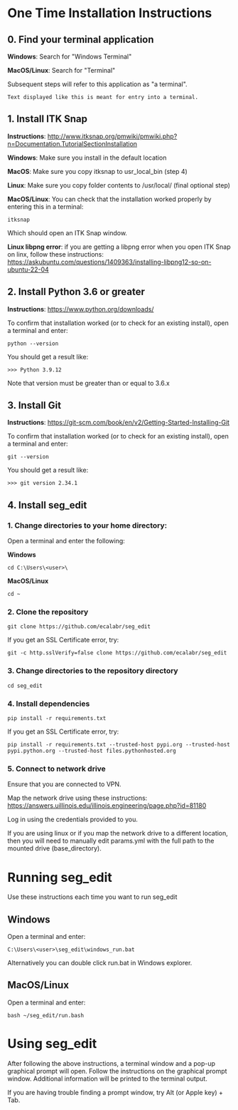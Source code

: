 # One Time Installation Instructions

## 0. Find your terminal application
**Windows**: Search for "Windows Terminal"

**MacOS/Linux**: Search for "Terminal"

Subsequent steps will refer to this application as "a terminal".
```angular2html
Text displayed like this is meant for entry into a terminal.
```

## 1. Install ITK Snap
**Instructions**: http://www.itksnap.org/pmwiki/pmwiki.php?n=Documentation.TutorialSectionInstallation

**Windows**: Make sure you install in the default location

**MacOS**: Make sure you copy itksnap to usr_local_bin (step 4)

**Linux**: Make sure you copy folder contents to /usr/local/ (final optional step)

**MacOS/Linux**: You can check that the installation worked properly by entering this in a terminal:

```angular2html
itksnap
```
Which should open an ITK Snap window.

**Linux libpng error**: if you are getting a libpng error when you open ITK Snap on linx, follow these instructions: https://askubuntu.com/questions/1409363/installing-libpng12-so-on-ubuntu-22-04

## 2. Install Python 3.6 or greater
**Instructions**: https://www.python.org/downloads/

To confirm that installation worked (or to check for an existing install), open a terminal and enter:
```
python --version
```
You should get a result like:
```angular2html
>>> Python 3.9.12
```
Note that version must be greater than or equal to 3.6.x

## 3. Install Git
**Instructions**: https://git-scm.com/book/en/v2/Getting-Started-Installing-Git

To confirm that installation worked (or to check for an existing install), open a terminal and enter:
```
git --version
```
You should get a result like:
```angular2html
>>> git version 2.34.1
```

## 4. Install seg_edit

### 1. Change directories to your home directory: 
Open a terminal and enter the following:

**Windows**
```angular2html
cd C:\Users\<user>\
```
**MacOS/Linux**
```angular2html
cd ~
```

### 2. Clone the repository
```angular2html
git clone https://github.com/ecalabr/seg_edit
```
If you get an SSL Certificate error, try:
```angular2html
git -c http.sslVerify=false clone https://github.com/ecalabr/seg_edit
```

### 3. Change directories to the repository directory
```angular2html
cd seg_edit
```

### 4. Install dependencies
```angular2html
pip install -r requirements.txt
```
If you get an SSL Certificate error, try:
```angular2html
pip install -r requirements.txt --trusted-host pypi.org --trusted-host pypi.python.org --trusted-host files.pythonhosted.org
```

### 5. Connect to network drive
Ensure that you are connected to VPN.

Map the network drive using these instructions: https://answers.uillinois.edu/illinois.engineering/page.php?id=81180

Log in using the credentials provided to you.

If you are using linux or if you map the network drive to a different location, then you will need to manually edit params.yml with the full path to the mounted drive (base_directory).

# Running seg_edit
Use these instructions each time you want to run seg_edit
## Windows
Open a terminal and enter:
```commandline
C:\Users\<user>\seg_edit\windows_run.bat
```
Alternatively you can double click run.bat in Windows explorer.
## MacOS/Linux
Open a terminal and enter:
```
bash ~/seg_edit/run.bash
```

# Using seg_edit
After following the above instructions, a terminal window and a pop-up graphical prompt will open. Follow the instructions on the graphical prompt window. Additional information will be printed to the terminal output.

If you are having trouble finding a prompt window, try Alt (or Apple key) + Tab.
